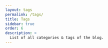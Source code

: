 ```yaml
---
layout: tags
permalink: /tags/
title: Tags
sidebar: true
order: 6
description: >
  List of all categories & tags of the blog.
---
```

